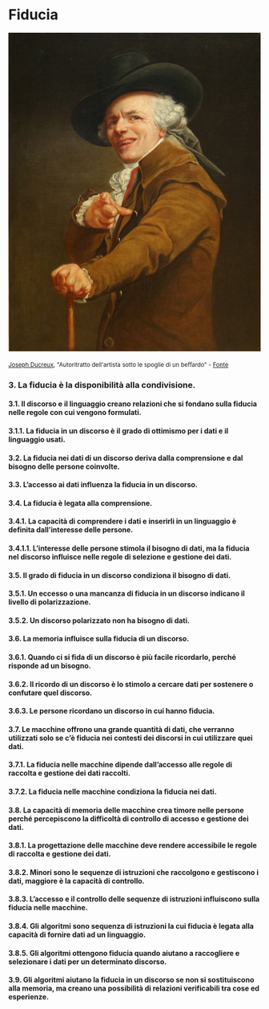 # Fiducia

![Joseph Ducreux, "Autoritratto dell'artista sotto le spoglie di un beffardo"](../assets/images/Joseph_ducreux,_autoritratto_dell'artista_che_prende_il_giro,_1793,_01-edit.jpg)

<small>[Joseph Ducreux](https://it.wikipedia.org/wiki/Joseph_Ducreux), "Autoritratto dell'artista sotto le spoglie di un beffardo" - [Fonte](https://commons.wikimedia.org/wiki/File:Joseph_ducreux,_autoritratto_dell%27artista_che_prende_il_giro,_1793,_01.jpg)</small>

### 3. La fiducia è la disponibilità alla condivisione.
#### 3.1. Il discorso e il linguaggio creano relazioni che si fondano sulla fiducia nelle regole con cui vengono formulati.
#### 3.1.1. La fiducia in un discorso è il grado di ottimismo per i dati e il linguaggio usati.
#### 3.2. La fiducia nei dati di un discorso deriva dalla comprensione e dal bisogno delle persone coinvolte.
#### 3.3. L’accesso ai dati influenza la fiducia in un discorso.
#### 3.4. La fiducia è legata alla comprensione.
#### 3.4.1. La capacità di comprendere i dati e inserirli in un linguaggio è definita dall’interesse delle persone.
#### 3.4.1.1. L’interesse delle persone stimola il bisogno di dati, ma la fiducia nel discorso influisce nelle regole di selezione e gestione dei dati.
#### 3.5. Il grado di fiducia in un discorso condiziona il bisogno di dati.
#### 3.5.1. Un eccesso o una mancanza di fiducia in un discorso indicano il livello di polarizzazione.
#### 3.5.2. Un discorso polarizzato non ha bisogno di dati.
#### 3.6. La memoria influisce sulla fiducia di un discorso.
#### 3.6.1. Quando ci si fida di un discorso è più facile ricordarlo, perché risponde ad un bisogno.
#### 3.6.2. Il ricordo di un discorso è lo stimolo a cercare dati per sostenere o confutare quel discorso.
#### 3.6.3. Le persone ricordano un discorso in cui hanno fiducia.
#### 3.7. Le macchine offrono una grande quantità di dati, che verranno utilizzati solo se c’è fiducia nei contesti dei discorsi in cui utilizzare quei dati.
#### 3.7.1. La fiducia nelle macchine dipende dall’accesso alle regole di raccolta e gestione dei dati raccolti.
#### 3.7.2. La fiducia nelle macchine condiziona la fiducia nei dati.
#### 3.8. La capacità di memoria delle macchine crea timore nelle persone perché percepiscono la difficoltà di controllo di accesso e gestione dei dati.
#### 3.8.1. La progettazione delle macchine deve rendere accessibile le regole di raccolta e gestione dei dati.
#### 3.8.2. Minori sono le sequenze di istruzioni che raccolgono e gestiscono i dati, maggiore è la capacità di controllo.
#### 3.8.3. L’accesso e il controllo delle sequenze di istruzioni influiscono sulla fiducia nelle macchine.
#### 3.8.4. Gli algoritmi sono sequenza di istruzioni la cui fiducia è legata alla capacità di fornire dati ad un linguaggio.
#### 3.8.5. Gli algoritmi ottengono fiducia quando aiutano a raccogliere e selezionare i dati per un determinato discorso.
#### 3.9. Gli algoritmi aiutano la fiducia in un discorso se non si sostituiscono alla memoria, ma creano una possibilità di relazioni verificabili tra cose ed esperienze. 
